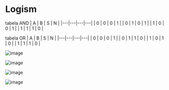 # Logism

tabela AND
| A | B | S | N |
|---|---|---|---|
| 0 | 0 | 0 | 1 |
| 0 | 1 | 0 | 1 |
| 1 | 0 | 0 | 1 |
| 1 | 1 | 1 | 0 |

tabela OR
| A | B | S | N |
|---|---|---|---|
| 0 | 0 | 0 | 1 |
| 0 | 1 | 1 | 0 |
| 1 | 0 | 1 | 0 |
| 1 | 1 | 1 | 0 |


![image](https://github.com/Cestaro0/Fatec-Seguranca-da-Informacao/assets/99103680/b8006901-3fe7-4456-98b4-7decbee9407f)

![image](https://github.com/Cestaro0/Fatec-Seguranca-da-Informacao/assets/99103680/78260be7-f60f-46da-96d4-8389eb99480c)

![image](https://github.com/Cestaro0/Fatec-Seguranca-da-Informacao/assets/99103680/90803ead-e908-47cf-b929-6a5f32d5b116)

![image](https://github.com/Cestaro0/Fatec-Seguranca-da-Informacao/assets/99103680/3f7176e9-8398-4c73-9f31-b87376ba35eb)
